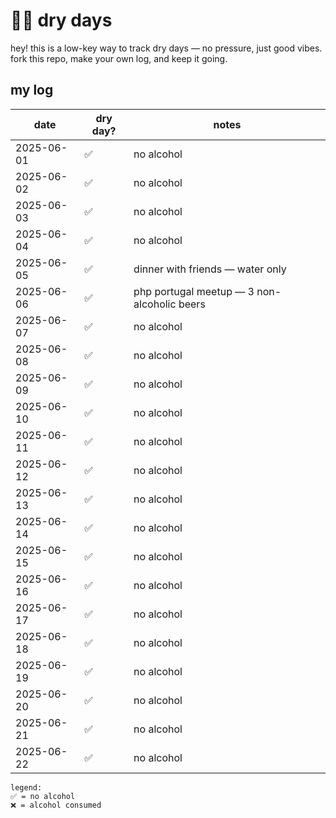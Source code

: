 # 💪🏼 dry days

hey! this is a low-key way to track dry days — no pressure, just good vibes.  fork this repo, make your own log, and keep it going.

## my log

| date       | dry day? | notes                                              |
|------------|----------|----------------------------------------------------|
| 2025-06-01 | ✅       | no alcohol                                         |
| 2025-06-02 | ✅       | no alcohol                                         |
| 2025-06-03 | ✅       | no alcohol                                         |
| 2025-06-04 | ✅       | no alcohol                                         |
| 2025-06-05 | ✅       | dinner with friends — water only                   |
| 2025-06-06 | ✅       | php portugal meetup — 3 non-alcoholic beers        |
| 2025-06-07 | ✅       | no alcohol                                         |
| 2025-06-08 | ✅       | no alcohol                                         |
| 2025-06-09 | ✅       | no alcohol                                         |
| 2025-06-10 | ✅       | no alcohol                                         |
| 2025-06-11 | ✅       | no alcohol                                         |
| 2025-06-12 | ✅       | no alcohol                                         |
| 2025-06-13 | ✅       | no alcohol                                         |
| 2025-06-14 | ✅       | no alcohol                                         |
| 2025-06-15 | ✅       | no alcohol                                         |
| 2025-06-16 | ✅       | no alcohol                                         |
| 2025-06-17 | ✅       | no alcohol                                         |
| 2025-06-18 | ✅       | no alcohol                                         |
| 2025-06-19 | ✅       | no alcohol                                         |
| 2025-06-20 | ✅       | no alcohol                                         |
| 2025-06-21 | ✅       | no alcohol                                         |
| 2025-06-22 | ✅       | no alcohol                                         |
```
legend:
✅ = no alcohol
❌ = alcohol consumed
```
